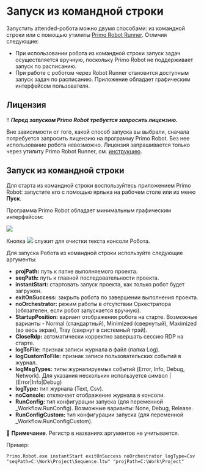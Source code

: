 # Запуск из командной строки

Запустить attended-робота можно двумя способами: из командной строки или с помощью утилиты [Primo Robot Runner](https://docs.primo-rpa.ru/primo-rpa/primo-robot/robot-runner). Отличия следующие:
* При использовании робота из командной строки запуск задач осуществляется вручную, поскольку Primo Robot не поддерживает запуск по расписанию. 
* При работе с роботом через Robot Runner становится доступным запуск задач по расписанию. Приложение обладает графическим интерфейсом пользователя. 

## Лицензия
:bangbang: ***Перед запуском Primo Robot требуется запросить лицензию.***

Вне зависимости от того, какой способ запуска вы выбрали, сначала потребуется запросить лицензию на программу Primo Robot. Без нее использование робота невозможно. Лицензия запрашивается только через утилиту Primo Robot Runner, см. [инструкцию](https://docs.primo-rpa.ru/primo-rpa/primo-robot/registration-desktop#poluchenie-licenzionnogo-klyucha-i-registraciya). 

## Запуск из командной строки

Для старта из командной строки воспользуйтесь приложением Primo Robot: запустите его с помощью ярлыка на рабочем столе или из меню **Пуск**. 

Программа Primo Robot обладает минимальным графическим интерфейсом:

![](<../../.gitbook/assets/0 (8).png>)

Кнопка ![](<../../.gitbook/assets/4 (8).png>) служит для очистки текста консоли Робота.

Для запуска Робота из командной строки используйте следующие аргументы:

* **projPath:** путь к папке выполняемого проекта.
* **seqPath:** путь к главной последовательности проекта.
* **instantStart:** стартовать запуск проекта, как только робот будет загружен.
* **exitOnSuccess:** закрыть робота по завершении выполнения проекта.
* **noOrchestrator:** режим работы в отсутствии Оркестратора (обязателен, если робот запускается вручную).
* **StartupPosition:** вариант отображения робота на старте. Возможные варианты - Normal (стандартный), Minimized (свернутый), Maximized (во весь экран), Tray (свернут в системный трэй).
* **CloseRdp:** автоматически корректно завершать сессию RDP на старте.
* **logToFile:** признак записи журнала в файл (папка Log).
* **logCustomToFile:** признак записи пользовательских событий в журнал.
* **logMsgTypes:** типы журналируемых событий (Error, Info, Debug, Network). Для указания нескольких используется символ | (Error|Info|Debug)
* **logType:** тип журнала (Text, Csv).
* **noConsole:** отключает отображение журнала в консоли.
* **RunConfig:** тип конфигурации запуска (для переменной \_Workflow.RunConfig). Возможные варианты: None, Debug, Release.
* **RunConfigCustom:** тип конфигурации запуска (для переменной \_Workflow.RunConfigCustom).

:small_blue_diamond: **Примечание**. Регистр в названиях аргументов не учитывается.

Пример:
```
Primo.Robot.exe instantStart exitOnSuccess noOrchestrator logType=Csv "seqPath=C:\Work\Project\Sequence.ltw" "projPath=C:\Work\Project"
```
